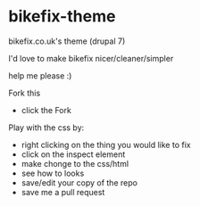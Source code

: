 bikefix-theme
=============

bikefix.co.uk's theme (drupal 7)

I'd love to make bikefix nicer/cleaner/simpler

help me please :)

Fork this
* click the Fork

Play with the css by:
* right clicking on the thing you would like to fix
* click on the inspect element
* make chonge to the css/html
* see how to looks
* save/edit your copy of the repo
* save me a pull request
